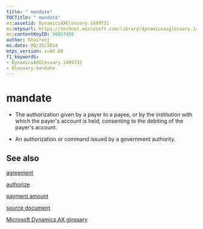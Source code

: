 ```yaml
---
title: " mandate"
TOCTitle: " mandate"
ms:assetid: DynamicsAXGlossary.1499731
ms:mtpsurl: https://technet.microsoft.com/library/dynamicsaxglossary.1499731(v=AX.60)
ms:contentKeyID: 36057459
author: Khairunj
ms.date: 08/25/2014
mtps_version: v=AX.60
f1_keywords:
- DynamicsAXGlossary.1499732
- Glossary.mandate
---
```


# mandate

  - The authorization given by a payer to a payee, or by the institution with which the payer's account is held, consenting to the debiting of the payer's account.

  - An authorization or command issued by a government authority.

## See also

[agreement](agreement.md)

[authorize](authorize.md)

[payment amount](payment-amount.md)

[source document](source-document.md)

[Microsoft Dynamics AX glossary](glossary/microsoft-dynamics-ax-glossary.md)

  


